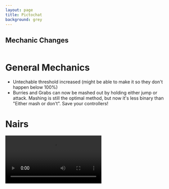```yaml
---
layout: page
title: Pictochat
background: grey
---
```


<div class="col-lg-12 text-center">
	<h2 class="section-heading text-uppercase">Mechanic Changes</h2>
</div>
<img class="img-fluid d-block mx-auto" src="https://ssb.wiki.gallery/images/thumb/0/07/SSBU-PictoChat_2.png/800px-SSBU-PictoChat_2.png" alt="">

# General Mechanics

- Untechable threshold increased (might be able to make it so they don't happen below 100%)
- Burries and Grabs can now be mashed out by holding either jump or attack. Mashing is still the optimal method, but now it's less binary than "Either mash or don't". Save your controllers!

# Nairs

<video src=assets/img/videos/nair.mp4 controls="controls" style="max-width: 730px;">

Drag-down neutral aerials have a new mechanic regarding landing hitboxes: the landing hitbox can only activate during the frames of the multihit hitboxes. This means landing before the first frame of the move, or after (or on) the launching hitbox will not spawn the landing hitbox